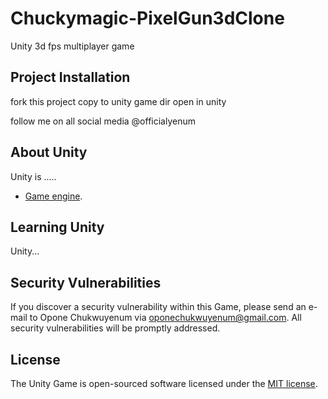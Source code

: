# Chuckymagic-PixelGun3dClone
Unity 3d fps multiplayer game

## Project Installation

fork this project
copy to unity game dir
open in unity


follow me on all social media
@officialyenum 

## About Unity

Unity is .....
- [Game engine](https://unity.com).

## Learning Unity
Unity...

## Security Vulnerabilities

If you discover a security vulnerability within this Game, please send an e-mail to Opone Chukwuyenum via [oponechukwuyenum@gmail.com](mailto:oponechukwuyenum.com). All security vulnerabilities will be promptly addressed.

## License

The Unity Game is open-sourced software licensed under the [MIT license](https://opensource.org/licenses/MIT).
